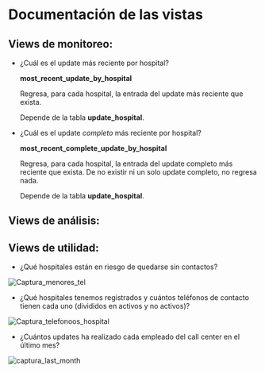 # Documentación de las vistas

## Views de monitoreo: 

- ¿Cuál es el update más reciente por hospital?

  **most_recent_update_by_hospital**
  
  Regresa, para cada hospital, la entrada del update más reciente que exista.
  
  Depende de la tabla **update_hospital**.
  
- ¿Cuál es el update _completo_ más reciente por hospital?

  **most_recent_complete_update_by_hospital**
  
  Regresa, para cada hospital, la entrada del update completo más reciente que exista. De no existir ni un solo update completo, no regresa nada.
  
  Depende de la tabla **update_hospital**.
  
## Views de análisis: 




## Views de utilidad:
- ¿Qué hospitales están en riesgo de quedarse sin contactos?

![Captura_menores_tel](https://user-images.githubusercontent.com/70484786/119583629-9eaad900-bd8c-11eb-8034-d53fcd178970.PNG)

- ¿Qué hospitales tenemos registrados y cuántos teléfonos de contacto tienen cada uno (divididos en activos y no activos)?

![Captura_telefonoos_hospital](https://user-images.githubusercontent.com/70484786/119583688-bf732e80-bd8c-11eb-8eba-46aa8472ef7e.PNG)

- ¿Cuántos updates ha realizado cada empleado del call center en el último mes?

![captura_last_month](https://user-images.githubusercontent.com/70484786/119583709-c8fc9680-bd8c-11eb-9c43-4a66f45246a9.PNG)

